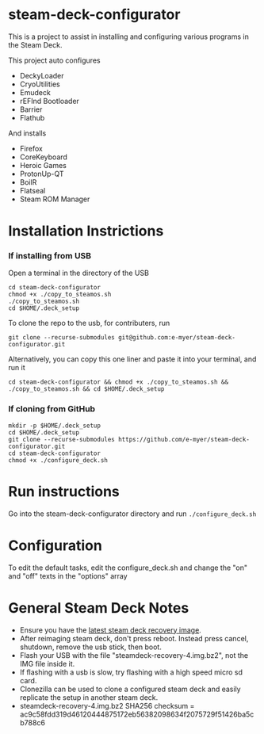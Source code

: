 # steam-deck-configurator

This is a project to assist in installing and configuring various programs in the Steam Deck.

This project auto configures

- DeckyLoader
- CryoUtilities
- Emudeck
- rEFInd Bootloader
- Barrier
- Flathub

And installs

- Firefox
- CoreKeyboard
- Heroic Games
- ProtonUp-QT
- BoilR
- Flatseal
- Steam ROM Manager

# Installation Instrictions

### If installing from USB

Open a terminal in the directory of the USB

```
cd steam-deck-configurator
chmod +x ./copy_to_steamos.sh
./copy_to_steamos.sh
cd $HOME/.deck_setup
```
To clone the repo to the usb, for contributers, run

```
git clone --recurse-submodules git@github.com:e-myer/steam-deck-configurator.git
```

Alternatively, you can copy this one liner and paste it into your terminal, and run it

```
cd steam-deck-configurator && chmod +x ./copy_to_steamos.sh && ./copy_to_steamos.sh && cd $HOME/.deck_setup
```

### If cloning from GitHub

```
mkdir -p $HOME/.deck_setup
cd $HOME/.deck_setup
git clone --recurse-submodules https://github.com/e-myer/steam-deck-configurator.git
cd steam-deck-configurator
chmod +x ./configure_deck.sh
```

# Run instructions
Go into the steam-deck-configurator directory and run
`./configure_deck.sh`

# Configuration

To edit the default tasks, edit the configure_deck.sh and change the "on" and "off" texts in the "options" array

# General Steam Deck Notes

- Ensure you have the [latest steam deck recovery image](https://help.steampowered.com/en/faqs/view/1B71-EDF2-EB6D-2BB3).
- After reimaging steam deck, don't press reboot. Instead press cancel, shutdown, remove the usb stick, then boot.
- Flash your USB with the file "steamdeck-recovery-4.img.bz2", not the IMG file inside it.
- If flashing with a usb is slow, try flashing with a high speed micro sd card.
- Clonezilla can be used to clone a configured steam deck and easily replicate the setup in another steam deck.
- steamdeck-recovery-4.img.bz2 SHA256 checksum = ac9c58fdd319d46120444875172eb56382098634f2075729f51426ba5cb788c6

